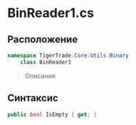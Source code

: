 
# BinReader1.cs
## Расположение
```csharp
namespace TigerTrade.Core.Utils.Binary  
    class BinReader1
```

> Описание

## Синтаксис
```csharp
public bool IsEmpty { get; }
```
